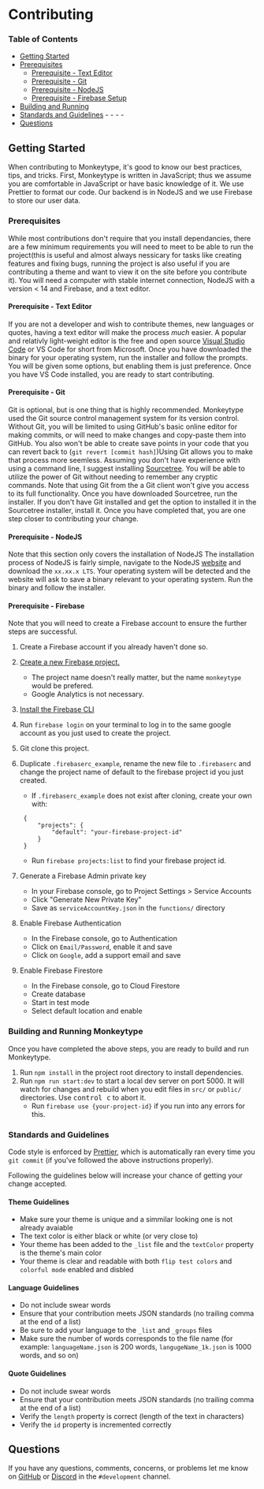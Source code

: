 # Contributing

### **Table of Contents**
<!-- TODO: check if all anchor links work -->
- [Getting Started](#getting-started)
- [Prerequisites](#prerequisites)
    - [Prerequisite - Text Editor](#prerequisite---text-editor)
    - [Prerequisite - Git ](#prerequisite---git )
    - [Prerequisite - NodeJS](#prerequisite---nodejs)
    - [Prerequisite - Firebase Setup](#prerequisite---firebase)
- [Building and Running](#building-and-running-monkeytype)
- [Standards and Guidelines](#standards-and-guidelines)
    -[]()
    -[]()
    -[]()
    -[]()
- [Questions](#questions)



## Getting Started

When contributing to Monkeytype, it's good to know our best practices, tips, and tricks. First, Monkeytype is written in JavaScript; thus we assume you are comfortable in JavaScript or have basic knowledge of it. We use Prettier to format our code. Our backend is in NodeJS and we use Firebase to store our user data. 


### Prerequisites
While most contributions don't require that you install dependancies, there are a few minimum requirements you will need to meet to be able to run the project(this is useful and almost always nessicary for tasks like creating features and fixing bugs, running the project is also useful if you are contributing a theme and want to view it on the site before you contribute it). You will need a computer with stable internet connection, NodeJS with a version < 14 and Firebase, and a text editor.

#### Prerequisite - Text Editor
If you are not a developer and wish to contribute themes, new languages or quotes, having a text editor will make the process *much* easier. A popular and relativly light-weight editor is the free and open source [Visual Studio Code](https://code.visualstudio.com/) or VS Code for short from Microsoft. Once you have downloaded the binary for your operating system, run the installer and follow the prompts. You will be given some options, but enabling them is just preference. Once you have VS Code installed, you are ready to start contributing.

#### Prerequisite - Git 
Git is optional, but is one thing that is highly recommended. Monkeytype used the Git source control management system for its version control. Without Git, you will be limited to using GitHub's basic online editor for making commits, or will need to make changes and copy-paste them into GitHub. You also won't be able to create save points in your code that you can revert back to (`git revert [commit hash]`)Using Git allows you to make that process more seemless. Assuming you don't have experience with using a command line, I suggest installing [Sourcetree](https://www.sourcetreeapp.com/). You will be able to utilize the power of Git without needing to remember any cryptic commands. Note that using Git from the a Git client won't give you access to its full functionality. Once you have downloaded Sourcetree, run the installer. If you don't have Git installed and get the option to installed it in the Sourcetree installer, install it. Once you have completed that, you are one step closer to contributing your change. 

#### Prerequisite - NodeJS
Note that this section only covers the installation of NodeJS
The installation process of NodeJS is fairly simple, navigate to the NodeJS [website](https://nodejs.org/en/) and download the `xx.xx.x LTS`. Your operating system will be detected and the website will ask to save a binary relevant to your operating system. Run the binary and follow the installer. 

#### Prerequisite - Firebase

Note that you will need to create a Firebase account to ensure the further steps are successful.
1. Create a Firebase account if you already haven't done so. 
1. [Create a new Firebase project.](https://console.firebase.google.com/u/0/)

   - The project name doesn't really matter, but the name `monkeytype` would be prefered.
   - Google Analytics is not necessary.

1. [Install the Firebase CLI](https://firebase.google.com/docs/cli)
1. Run `firebase login` on your terminal to log in to the same google account as you just used to create the project.
1. Git clone this project.
1. Duplicate `.firebaserc_example`, rename the new file to `.firebaserc` and change the project name of default to the firebase project id you just created.

   - If `.firebaserc_example` does not exist after cloning, create your own with:

   ```.firebaserc
    {
        "projects": {
            "default": "your-firebase-project-id"
        }
    }
   ```

   - Run `firebase projects:list` to find your firebase project id.

1. Generate a Firebase Admin private key

   - In your Firebase console, go to Project Settings > Service Accounts
   - Click "Generate New Private Key"
   - Save as `serviceAccountKey.json` in the `functions/` directory

1. Enable Firebase Authentication

   - In the Firebase console, go to Authentication
   - Click on `Email/Password`, enable it and save
   - Click on `Google`, add a support email and save

1. Enable Firebase Firestore

   - In the Firebase console, go to Cloud Firestore
   - Create database
   - Start in test mode
   - Select default location and enable

### Building and Running Monkeytype

Once you have completed the above steps, you are ready to build and run Monkeytype. 
1. Run `npm install` in the project root directory to install dependencies.
1. Run `npm run start:dev` to start a local dev server on port 5000. It will watch for changes and rebuild when you edit files in `src/` or `public/` directories. Use <kbd>control c</kbd> to abort it.
   - Run `firebase use {your-project-id}` if you run into any errors for this.

### Standards and Guidelines

Code style is enforced by [Prettier](https://prettier.io/docs/en/install.html), which is automatically ran every time you `git commit` (if you've followed the above instructions properly).

Following the guidelines below will increase your chance of getting your change accepted.

#### Theme Guidelines
<!-- TODO: add screenshots to provide examples for dos and don'ts -->
- Make sure your theme is unique and a simmilar looking one is not already avaiable
- The text color is either black or white (or very close to)
- Your theme has been added to the `_list` file and the `textColor` property is the theme's main color
- Your theme is clear and readable with both `flip test colors` and `colorful mode` enabled and disbled

#### Language Guidelines
- Do not include swear words
- Ensure that your contribution meets JSON standards (no trailing comma at the end of a list)
- Be sure to add your language to the `_list` and `_groups` files
- Make sure the number of words corresponds to the file name (for example: `languageName.json` is 200 words, `langugeName_1k.json` is 1000 words, and so on)

#### Quote Guidelines
- Do not include swear words
- Ensure that your contribution meets JSON standards (no trailing comma at the end of a list)
- Verify the `length` property is correct (length of the text in characters)
- Verify the `id` property is incremented correctly

## Questions

If you have any questions, comments, concerns, or problems let me know on [GitHub](https://github.com/Miodec) or [Discord](https://discord.gg/monkeytype) in the `#development` channel.

